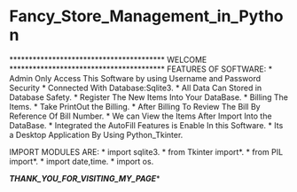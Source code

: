 # Fancy_Store_Management_in_Python

**************************************** WELCOME ****************************************
FEATURES OF SOFTWARE:
                 * Admin Only Access This Software by using Username and Password Security 
                 * Connected With Database:Sqlite3.
                 * All Data Can Stored in Database Safety.
                 * Register The New Items Into Your DataBase.
                 * Billing The Items.
                 * Take PrintOut the Billing.
                 * After Billing To Review The Bill By Reference Of Bill Number.
                 * We can View the Items After Import Into the DataBase.
                 * Integrated the AutoFill Features is Enable In this Software.
                 * Its a Desktop Application By Using Python_Tkinter.
                 
                 
IMPORT MODULES ARE:
                * import sqlite3.
                * from Tkinter import*.
                * from PIL import*.
                * import date,time.
                * import os.
                
                
*******************************THANK_YOU_FOR_VISITING_MY_PAGE********************************
